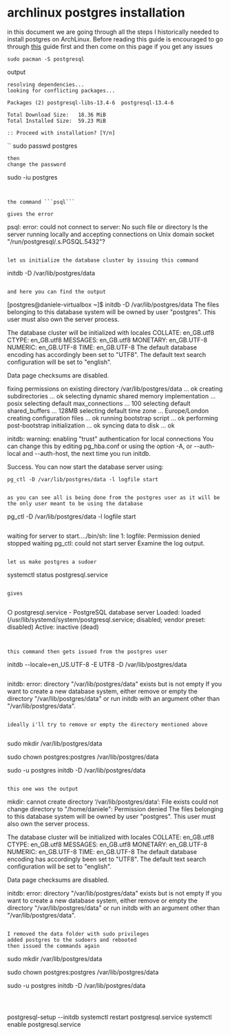 # archlinux postgres installation

in this document we are going through all the steps I historically needed to install postgres on ArchLinux. Before reading this guide is encouraged to go through [this](https://github.com/danieledellacioppa/ACL-Assignments/tree/archlinux_postgres_long_installation/Matthew%20Gillman/archlinux-postgres/one-step-installation) guide first and then come on this page if you get any issues


```
sudo pacman -S postgresql
```

output

```
resolving dependencies...
looking for conflicting packages...

Packages (2) postgresql-libs-13.4-6  postgresql-13.4-6

Total Download Size:   18.36 MiB
Total Installed Size:  59.23 MiB

:: Proceed with installation? [Y/n]      
```

``
sudo passwd postgres
```
then
change the password

```
sudo -iu postgres
```


the command ```psql```

gives the error

```
psql: error: could not connect to server: No such file or directory
	Is the server running locally and accepting
	connections on Unix domain socket "/run/postgresql/.s.PGSQL.5432"?
```

let us initialize the database cluster by issuing this command

```
initdb -D /var/lib/postgres/data
```

and here you can find the output

```
[postgres@daniele-virtualbox ~]$ initdb -D /var/lib/postgres/data
The files belonging to this database system will be owned by user "postgres".
This user must also own the server process.

The database cluster will be initialized with locales
  COLLATE:  en_GB.utf8
  CTYPE:    en_GB.utf8
  MESSAGES: en_GB.utf8
  MONETARY: en_GB.UTF-8
  NUMERIC:  en_GB.UTF-8
  TIME:     en_GB.UTF-8
The default database encoding has accordingly been set to "UTF8".
The default text search configuration will be set to "english".

Data page checksums are disabled.

fixing permissions on existing directory /var/lib/postgres/data ... ok
creating subdirectories ... ok
selecting dynamic shared memory implementation ... posix
selecting default max_connections ... 100
selecting default shared_buffers ... 128MB
selecting default time zone ... Europe/London
creating configuration files ... ok
running bootstrap script ... ok
performing post-bootstrap initialization ... ok
syncing data to disk ... ok

initdb: warning: enabling "trust" authentication for local connections
You can change this by editing pg_hba.conf or using the option -A, or
--auth-local and --auth-host, the next time you run initdb.

Success. You can now start the database server using:

    pg_ctl -D /var/lib/postgres/data -l logfile start

```

as you can see all is being done from the postgres user as it will be the only user meant to be using the database

```
pg_ctl -D /var/lib/postgres/data -l logfile start
```

```
waiting for server to start..../bin/sh: line 1: logfile: Permission denied
 stopped waiting
pg_ctl: could not start server
Examine the log output.
```

let us make postgres a sudoer

```
systemctl status postgresql.service
```

gives


```
○ postgresql.service - PostgreSQL database server
     Loaded: loaded (/usr/lib/systemd/system/postgresql.service; disabled; vendor preset: disabled)
     Active: inactive (dead)
```


this command then gets issued from the postgres user

```
initdb --locale=en_US.UTF-8 -E UTF8 -D /var/lib/postgres/data

```

```
initdb: error: directory "/var/lib/postgres/data" exists but is not empty
If you want to create a new database system, either remove or empty
the directory "/var/lib/postgres/data" or run initdb
with an argument other than "/var/lib/postgres/data".
```

ideally i'll try to remove or empty the directory mentioned above


```
sudo mkdir /var/lib/postgres/data

sudo chown postgres:postgres /var/lib/postgres/data

sudo -u postgres initdb -D /var/lib/postgres/data
```

this one was the output

```
mkdir: cannot create directory ‘/var/lib/postgres/data’: File exists
could not change directory to "/home/daniele": Permission denied
The files belonging to this database system will be owned by user "postgres".
This user must also own the server process.

The database cluster will be initialized with locales
  COLLATE:  en_GB.utf8
  CTYPE:    en_GB.utf8
  MESSAGES: en_GB.utf8
  MONETARY: en_GB.UTF-8
  NUMERIC:  en_GB.UTF-8
  TIME:     en_GB.UTF-8
The default database encoding has accordingly been set to "UTF8".
The default text search configuration will be set to "english".

Data page checksums are disabled.

initdb: error: directory "/var/lib/postgres/data" exists but is not empty
If you want to create a new database system, either remove or empty
the directory "/var/lib/postgres/data" or run initdb
with an argument other than "/var/lib/postgres/data".
```

I removed the data folder with sudo privileges
added postgres to the sudoers and rebooted
then issued the commands again

```
sudo mkdir /var/lib/postgres/data

sudo chown postgres:postgres /var/lib/postgres/data

sudo -u postgres initdb -D /var/lib/postgres/data
```



```
postgresql-setup --initdb
systemctl restart postgresql.service
systemctl enable postgresql.service
```


